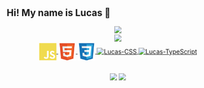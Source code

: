 ## Hi! My name is Lucas 👋

<div align="center">
<a href="https://github.com/LucasCosta-Code23">

<img heigh="180em"  src="https://github-readme-stats.vercel.app/api?username=LucasCosta-Code23&show_icons=true&theme=transparent&include_all_commits=true&count_private=true"/>
</div>
<div align="center">
<img height="180em" src="https://github-readme-stats.vercel.app/api/top-langs/?username=LucasCosta-Code23&layout=compact&langs_count=16&theme=gruvbox"/>
</div>
<div align="center">
<img align="center" alt="Lucas-Js" heigth="30" width="40" src="https://raw.githubusercontent.com/devicons/devicon/master/icons/javascript/javascript-plain.svg"/>
<img align="center" alt="Lucas-HTML" heigth="30" width="40" src="https://raw.githubusercontent.com/devicons/devicon/master/icons/html5/html5-original.svg"/>
<img align="center" alt="Lucas-CSS" heigth="30" width="40" src="https://raw.githubusercontent.com/devicons/devicon/master/icons/css3/css3-original.svg"/>
<img align="center" alt="Lucas-CSS" heigth="30" width="40" src="https://cdn.jsdelivr.net/gh/devicons/devicon@latest/icons/java/java-original.svg" />      
<img align="center" alt="Lucas-TypeScript" heigth="30" width="40" src="https://cdn.jsdelivr.net/gh/devicons/devicon/icons/typescript/typescript-original.svg" />
</div>

##
<div align="center">
<a href = "mailto:lucascosta.dev23@gmail.com"><img src="https://img.shields.io/badge/Gmail-D14836?style=for-the-badge&logo=gmail&logoColor=white"></a>
<a href = "https://www.linkedin.com/in/lucas-costa-b2a1161b1" target="_blank"><img src="https://img.shields.io/badge/LinkedIn-0077B5?style=for-the-badge&logo=linkedin&logoColor=white" target="_blank"></a>
</div>
